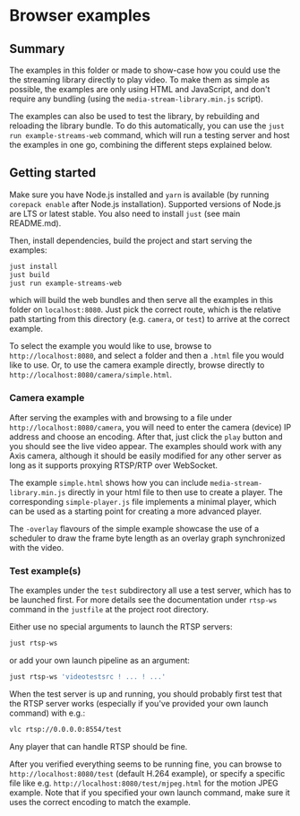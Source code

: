 # Browser examples

## Summary

The examples in this folder or made to show-case how you could use the the
streaming library directly to play video. To make them as simple as possible,
the examples are only using HTML and JavaScript, and don't require any bundling
(using the `media-stream-library.min.js` script).

The examples can also be used to test the library, by rebuilding and reloading
the library bundle. To do this automatically, you can use the `just run
example-streams-web` command, which will run a testing server and host the
examples in one go, combining the different steps explained below.

## Getting started

Make sure you have Node.js installed and `yarn` is available
(by running `corepack enable` after Node.js installation).
Supported versions of Node.js are LTS or latest stable.
You also need to install `just` (see main README.md).

Then, install dependencies, build the project and start serving the examples:

```sh
just install
just build
just run example-streams-web
```

which will build the web bundles and then serve all the examples in this
folder on `localhost:8080`. Just pick the correct route, which is the relative
path starting from this directory (e.g. `camera`, or `test`) to arrive at the
correct example.

To select the example you would like to use, browse to `http://localhost:8080`,
and select a folder and then a `.html` file you would like to use. Or, to use
the camera example directly, browse directly to
`http://localhost:8080/camera/simple.html`.

### Camera example

After serving the examples with and browsing to a file under
`http://localhost:8080/camera`, you will need to enter the camera (device) IP
address and choose an encoding. After that, just click the `play` button and
you should see the live video appear. The examples should work with any Axis
camera, although it should be easily modified for any other server as long as
it supports proxying RTSP/RTP over WebSocket.

The example `simple.html` shows how you can include `media-stream-library.min.js`
directly in your html file to then use to create a player.
The corresponding `simple-player.js` file implements a minimal player,
which can be used as a starting point for creating a more advanced player.

The `-overlay` flavours of the simple example showcase the use of a scheduler
to draw the frame byte length as an overlay graph synchronized with the video.

### Test example(s)

The examples under the `test` subdirectory all use a test server, which has to
be launched first. For more details see the documentation under `rtsp-ws`
command in the `justfile` at the project root directory.

Either use no special arguments to launch the RTSP servers:

```sh
just rtsp-ws
```

or add your own launch pipeline as an argument:

```sh
just rtsp-ws 'videotestsrc ! ... ! ...'
```

When the test server is up and running, you should probably first test that the
RTSP server works (especially if you've provided your own launch command) with
e.g.:

```sh
vlc rtsp://0.0.0.0:8554/test
```

Any player that can handle RTSP should be fine.

After you verified everything seems to be running fine, you can browse to
`http://localhost:8080/test` (default H.264 example), or specify a specific
file like e.g. `http://localhost:8080/test/mjpeg.html` for the motion JPEG
example. Note that if you specified your own launch command, make sure it uses
the correct encoding to match the example.
